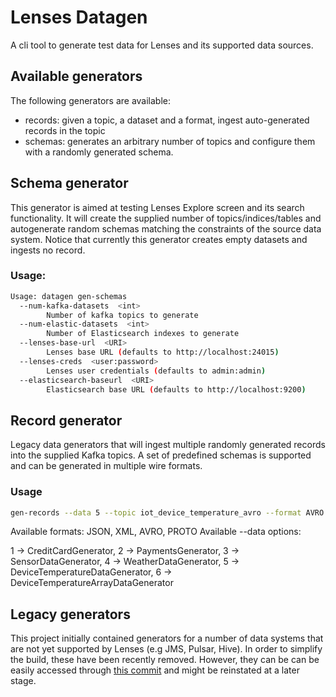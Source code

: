 # Lenses Datagen 

A cli tool to generate test data for Lenses and its supported data sources.

## Available generators

The following generators are available:

- records: given a topic, a dataset and a format, ingest auto-generated records in the topic
- schemas: generates an arbitrary number of topics and configure them with a randomly generated schema.

## Schema generator

This generator is aimed at testing Lenses Explore screen and its search functionality. It will create the supplied number of topics/indices/tables and autogenerate random schemas matching the constraints of the source data system. Notice that currently this generator creates empty datasets and ingests no record.

### Usage:

```bash
Usage: datagen gen-schemas
  --num-kafka-datasets  <int>
        Number of kafka topics to generate
  --num-elastic-datasets  <int>
        Number of Elasticsearch indexes to generate
  --lenses-base-url  <URI>
        Lenses base URL (defaults to http://localhost:24015)
  --lenses-creds  <user:password>
        Lenses user credentials (defaults to admin:admin)
  --elasticsearch-baseurl  <URI>
        Elasticsearch base URL (defaults to http://localhost:9200)


```

## Record generator

Legacy data generators that will ingest multiple randomly generated records into the supplied Kafka topics. A set of predefined schemas is supported and can be generated in multiple wire formats.

### Usage

```bash
gen-records --data 5 --topic iot_device_temperature_avro --format AVRO --brokers PLAINTEXT://broker --schema http://machine:18081
```

Available formats: JSON, XML, AVRO, PROTO
Available --data options:

 1 -> CreditCardGenerator,
 2 -> PaymentsGenerator,
 3 -> SensorDataGenerator,
 4 -> WeatherDataGenerator,
 5 -> DeviceTemperatureDataGenerator,
 6 -> DeviceTemperatureArrayDataGenerator

## Legacy generators

This project initially contained generators for a number of data systems that are not yet supported by Lenses (e.g JMS, Pulsar, Hive). In order to simplify the build, these have been recently removed. However, they can be can be easily accessed through [this commit](https://github.com/lensesio/datagen/commit/3aefd7870a066588a44e7a5e79a734012a2a0e9d) and might be reinstated at a later stage.